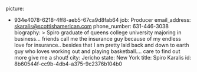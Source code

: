picture:
  - 934e4078-6218-4ff8-aeb5-67ca9d8fab64
job: Producer
email_address: skaralis@scottishamerican.com
phone_number: 631-446-3038
biography: >
  Spiro graduate of queens college university majoring in business... friends call me the insurance
  guy because of my endless love for insurance.. besides that I am pretty laid back and down to earth
  guy who loves working out and playing basketball.... care to find out more give me a shout!
city: Jericho
state: New York
title: Spiro Karalis
id: 8b60544f-cc9b-4db4-a375-9c2376b104b0
